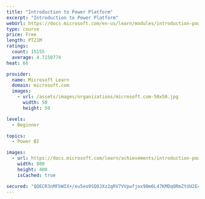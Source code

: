```yaml
---
title: "Introduction to Power Platform"
excerpt: "Introduction to Power Platform"
webUrl: https://docs.microsoft.com/en-us/learn/modules/introduction-power-platform/
type: course
price: Free
length: PT21M
ratings:
  count: 15155
  average: 4.7150774
heat: 66

provider:
  name: Microsoft Learn
  domain: microsoft.com
  images:
    - url: /assets/images/organizations/microsoft.com-50x50.jpg
      width: 50
      height: 50

levels:
  - Beginner

topics:
  - Power BI

images:
  - url: https://docs.microsoft.com/learn/achievements/introduction-power-platform-social.png
    width: 800
    height: 400
    isCached: true

secured: "QQECR3nMFbWIX+/eu5eo9SQOJXz2qRV7VVpwfjox90m6L47KMDqORmZtUU2EcNaO5n6l5A+UnRqVS2gp+FEKI5ULbmWulRHyQI+l06B9nOeLhRAZRp1G78lYrh1BaHlaM7JNgg6pmypG+/gQ3nL5cqphq9AgM1k3sFBXf48xhkBXy+m5mJjyexoPo/So8UumtyPRhjrEzwrAJW8ncyDvtPVRkgJKSwCuQvsqr1xMx4AvJVvksOl2HUru3CgR2Pw+FujA9nfVVIHtk3OTjd5il8EamBGBkLTL2cYJwjKqx4l4Gwahn/lkQrPsJ5+x2GT+h8o9nauI2W7LIYtXA6FcAPIylh6WGO1RIYHwKk2BSk1lmipHCN/VXEUrK31IaQAivx+iqk75/mh99+7cv1BCwKBDwvcD4KbyOlCqWfovm2j910h+ewVoi1c33LHULCOY;+7tPEG6F0mbM9wI29EEasg=="
---
```


